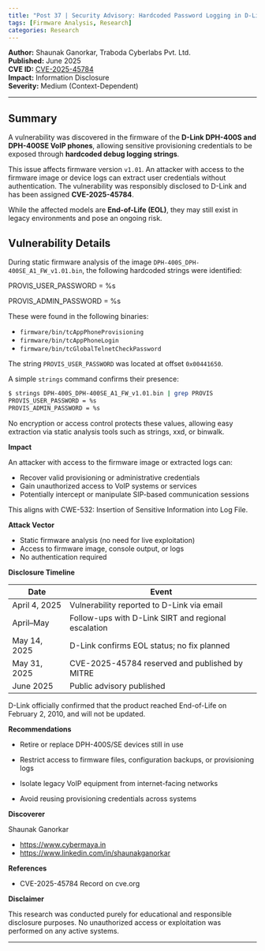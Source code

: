 ```yaml
---
title: "Post 37 | Security Advisory: Hardcoded Password Logging in D-Link DPH-400S/SE Firmware (CVE-2025-45784)"
tags: [Firmware Analysis, Research] 
categories: Research 
---
```


**Author:** Shaunak Ganorkar, Traboda Cyberlabs Pvt. Ltd.  
**Published:** June 2025  
**CVE ID:** [CVE-2025-45784](https://cve.org/CVERecord?id=CVE-2025-45784)  
**Impact:** Information Disclosure  
**Severity:** Medium (Context-Dependent)

---
## Summary

A vulnerability was discovered in the firmware of the **D-Link DPH-400S and DPH-400SE VoIP phones**, allowing sensitive provisioning credentials to be exposed through **hardcoded debug logging strings**.

This issue affects firmware version `v1.01`. An attacker with access to the firmware image or device logs can extract user credentials without authentication. The vulnerability was responsibly disclosed to D-Link and has been assigned **CVE-2025-45784**.

While the affected models are **End-of-Life (EOL)**, they may still exist in legacy environments and pose an ongoing risk.

## Vulnerability Details

During static firmware analysis of the image `DPH-400S_DPH-400SE_A1_FW_v1.01.bin`, the following hardcoded strings were identified:

PROVIS_USER_PASSWORD = %s

PROVIS_ADMIN_PASSWORD = %s

These were found in the following binaries:

- `firmware/bin/tcAppPhoneProvisioning`
- `firmware/bin/tcAppPhoneLogin`
- `firmware/bin/tcGlobalTelnetCheckPassword`

The string `PROVIS_USER_PASSWORD` was located at offset `0x00441650`.

A simple `strings` command confirms their presence:

```bash
$ strings DPH-400S_DPH-400SE_A1_FW_v1.01.bin | grep PROVIS
PROVIS_USER_PASSWORD = %s
PROVIS_ADMIN_PASSWORD = %s
```

No encryption or access control protects these values, allowing easy extraction via static analysis tools such as strings, xxd, or binwalk.


**Impact**

An attacker with access to the firmware image or extracted logs can:

-    Recover valid provisioning or administrative credentials
-    Gain unauthorized access to VoIP systems or services
-    Potentially intercept or manipulate SIP-based communication sessions

This aligns with CWE-532: Insertion of Sensitive Information into Log File.

**Attack Vector**

-    Static firmware analysis (no need for live exploitation)
-    Access to firmware image, console output, or logs
-    No authentication required

**Disclosure Timeline**


| Date           | Event                                                   |
|----------------|---------------------------------------------------------|
| April 4, 2025  | Vulnerability reported to D-Link via email              |
| April–May      | Follow-ups with D-Link SIRT and regional escalation     |
| May 14, 2025   | D-Link confirms EOL status; no fix planned              |
| May 31, 2025   | CVE-2025-45784 reserved and published by MITRE          |
| June 2025      | Public advisory published                               |


D-Link officially confirmed that the product reached End-of-Life on February 2, 2010, and will not be updated.

**Recommendations**

-    Retire or replace DPH-400S/SE devices still in use

-    Restrict access to firmware files, configuration backups, or provisioning logs

-    Isolate legacy VoIP equipment from internet-facing networks

-    Avoid reusing provisioning credentials across systems

**Discoverer**

Shaunak Ganorkar
- https://www.cybermaya.in
- https://www.linkedin.com/in/shaunakganorkar

**References**

-    CVE-2025-45784 Record on cve.org

**Disclaimer**

This research was conducted purely for educational and responsible disclosure purposes.
No unauthorized access or exploitation was performed on any active systems.

---